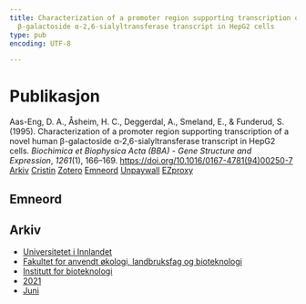 ```yaml
---
title: Characterization of a promoter region supporting transcription of a novel human
  β-galactoside α-2,6-sialyltransferase transcript in HepG2 cells
type: pub
encoding: UTF-8

---
```

<h1>Publikasjon</h1>
<article id="csl-bib-container-5TVH9LD2" class="csl-bib-container">
  <div class="csl-bib-body"> <div class="csl-entry">Aas-Eng, D. A., Åsheim, H. C., Deggerdal, A., Smeland, E., &#38; Funderud, S. (1995). Characterization of a promoter region supporting transcription of a novel human β-galactoside α-2,6-sialyltransferase transcript in HepG2 cells. <i>Biochimica et Biophysica Acta (BBA) - Gene Structure and Expression</i>, <i>1261</i>(1), 166–169. <a href="https://doi.org/10.1016/0167-4781(94)00250-7">https://doi.org/10.1016/0167-4781(94)00250-7</a></div> </div>
  <div class="csl-bib-buttons">
    <a href="#taxonomy-article-5TVH9LD2" alt="archive" class="csl-bib-button">Arkiv</a>
    <a href="https://app.cristin.no/results/show.jsf?id=1914015" alt="Cristin" class="csl-bib-button">Cristin</a>
    <a href="http://zotero.org/groups/5881554/items/5TVH9LD2" alt="Zotero" class="csl-bib-button">Zotero</a>
    <a href="#keywords-article-5TVH9LD2" alt="keywords" class="csl-bib-button">Emneord</a>
    <a href="https://doi.org/10.1016/0167-4781(94)00250-7" alt="Unpaywall" class="csl-bib-button">Unpaywall</a>
    <a href="https://doi.org/10.1016/0167-4781(94)00250-7" alt="EZproxy" class="csl-bib-button">EZproxy</a>
  </div>
  <div id="csl-bib-meta-container-5TVH9LD2"></div>
</article>
<div id="csl-bib-meta-5TVH9LD2" class="csl-bib-meta">
  <article id="keywords-article-5TVH9LD2" class="keywords-article">
    <h1>Emneord</h1>
    
  </article>
  <article id="taxonomy-article-5TVH9LD2" class="taxonomy-article">
    <h1>Arkiv</h1>
    <ul>
      <li>
        <a href="/nn/archive/?key=3DCRN523">Universitetet i Innlandet</a>
      </li>
      <li>
        <a href="/nn/archive/?key=T77LXH6D">Fakultet for anvendt økologi, landbruksfag og bioteknologi</a>
      </li>
      <li>
        <a href="/nn/archive/?key=VL6KDQ85">Institutt for bioteknologi</a>
      </li>
      <li>
        <a href="/nn/archive/?key=FJH75VJD">2021</a>
      </li>
      <li>
        <a href="/nn/archive/?key=WWU8EN66">Juni</a>
      </li>
    </ul>
  </article>
</div>

